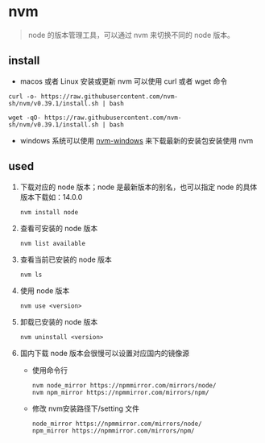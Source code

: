 # nvm

> node 的版本管理工具，可以通过 nvm 来切换不同的 node 版本。

## install

- macos 或者 Linux 安装或更新 nvm 可以使用 curl 或者 wget 命令

```shell
curl -o- https://raw.githubusercontent.com/nvm-sh/nvm/v0.39.1/install.sh | bash
```

```shell
wget -qO- https://raw.githubusercontent.com/nvm-sh/nvm/v0.39.1/install.sh | bash
```

- windows 系统可以使用 [nvm-windows](https://github.com/coreybutler/nvm-windows/releases) 来下载最新的安装包安装使用 nvm

## used

1. 下载对应的 node 版本；node 是最新版本的别名，也可以指定 node 的具体版本下载如：14.0.0

   ```shell
   nvm install node
   ```

2. 查看可安装的 node 版本

   ```shell
   nvm list available
   ```

3. 查看当前已安装的 node 版本

   ```shell
   nvm ls
   ```

4. 使用 node 版本

   ```shell
   nvm use <version>
   ```

5. 卸载已安装的 node 版本

   ```shell
   nvm uninstall <version>
   ```

6. 国内下载 node 版本会很慢可以设置对应国内的镜像源

   - 使用命令行

     ```shell
     nvm node_mirror https://npmmirror.com/mirrors/node/
     nvm npm_mirror https://npmmirror.com/mirrors/npm/
     ```

   - 修改 nvm安装路径下/setting 文件

     ```txt
     node_mirror https://npmmirror.com/mirrors/node/
     npm_mirror https://npmmirror.com/mirrors/npm/
     ```
